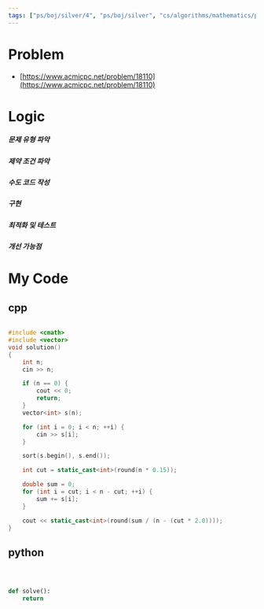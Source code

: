 ```yaml
---
tags: ["ps/boj/silver/4", "ps/boj/silver", "cs/algorithms/mathematics/ps","cs/algorithms/implementation/ps","cs/algorithms/sorting/ps"]
---
```


# Problem
- [https://www.acmicpc.net/problem/18110](https://www.acmicpc.net/problem/18110)

# Logic
##### 문제 유형 파악

##### 제약 조건 파악

##### 수도 코드 작성

##### 구현

##### 최적화 및 테스트

##### 개선 가능점

# My Code

## cpp

```cpp title="boj/18110.cpp"

#include <cmath>
#include <vector>
void solution()
{
    int n;
    cin >> n;

    if (n == 0) {
        cout << 0;
        return;
    }
    vector<int> s(n);

    for (int i = 0; i < n; ++i) {
        cin >> s[i];
    }

    sort(s.begin(), s.end());

    int cut = static_cast<int>(round(n * 0.15));

    double sum = 0;
    for (int i = cut; i < n - cut; ++i) {
        sum += s[i];
    }

    cout << static_cast<int>(round(sum / (n - (cut * 2.0))));
}


```

## python

```python title="boj/18110.py"



def solve():
    return


```
